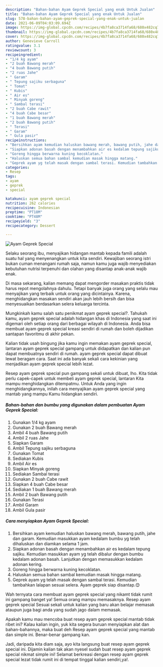 ```yaml
---
description: "Bahan-bahan Ayam Geprek Special yang enak Untuk Jualan"
title: "Bahan-bahan Ayam Geprek Special yang enak Untuk Jualan"
slug: 578-bahan-bahan-ayam-geprek-special-yang-enak-untuk-jualan
date: 2021-06-09T04:03:09.694Z
image: https://img-global.cpcdn.com/recipes/4b7fa8ca3714fa68/680x482cq70/ayam-geprek-special-foto-resep-utama.jpg
thumbnail: https://img-global.cpcdn.com/recipes/4b7fa8ca3714fa68/680x482cq70/ayam-geprek-special-foto-resep-utama.jpg
cover: https://img-global.cpcdn.com/recipes/4b7fa8ca3714fa68/680x482cq70/ayam-geprek-special-foto-resep-utama.jpg
author: Genevieve Carroll
ratingvalue: 3.1
reviewcount: 3
recipeingredient:
- "1/4 kg ayam"
- "2 buah Bawang merah"
- "4 buah Bawang putih"
- "2 ruas Jahe"
- " Garam"
- " Tepung sajiku serbaguna"
- " Tomat"
- " Kubis"
- " Air es"
- " Minyak goreng"
- " Sambal terasi"
- "2 buah Cabe rawit"
- "4 buah Cabe besar"
- "1 buah Bawang merah"
- "2 buah Bawang putih"
- " Terasi"
- " Garam"
- " Gula pasir"
recipeinstructions:
- "Bersihkan ayam kemudian haluskan bawang merah, bawang putih, jahe dan garam. Kemudian masukkan ayam kedalam bumbu yg telah dihaluskan dan diamkan selama 1 jam."
- "Siapkan adonan basah dengan menambahkan air es kedalam tepung sajiku. Kemudian masukkan ayam yg telah dibalur dengan bumbu kedalam adonan basah. Lanjutkan dengan memasukkan kedalam adonan kering."
- "Goreng hingga berwarna kuning kecoklatan."
- "Haluskan semua bahan sambal kemudian masak hingga matang."
- "Geprek ayam yg telah masak dengan sambal terasi. Kemudian tambahkan lalapan sesuai selera. Ayam geprek siap disantap.😊"
categories:
- Resep
tags:
- ayam
- geprek
- special

katakunci: ayam geprek special 
nutrition: 262 calories
recipecuisine: Indonesian
preptime: "PT18M"
cooktime: "PT48M"
recipeyield: "3"
recipecategory: Dessert

---
```



![Ayam Geprek Special](https://img-global.cpcdn.com/recipes/4b7fa8ca3714fa68/680x482cq70/ayam-geprek-special-foto-resep-utama.jpg)

Selaku seorang ibu, menyajikan hidangan mantab kepada famili adalah suatu hal yang menyenangkan untuk kita sendiri. Kewajiban seorang istri bukan cuman menangani rumah saja, namun kamu juga wajib menyediakan kebutuhan nutrisi terpenuhi dan olahan yang disantap anak-anak wajib enak.

Di masa  sekarang, kalian memang dapat mengorder masakan praktis tidak harus repot mengolahnya dahulu. Tetapi banyak juga orang yang selalu mau menyajikan yang terbaik untuk orang yang dicintainya. Karena, menghidangkan masakan sendiri akan jauh lebih bersih dan bisa menyesuaikan berdasarkan selera keluarga tercinta. 



Mungkinkah kamu salah satu penikmat ayam geprek special?. Tahukah kamu, ayam geprek special adalah hidangan khas di Indonesia yang saat ini digemari oleh setiap orang dari berbagai wilayah di Indonesia. Anda bisa membuat ayam geprek special kreasi sendiri di rumah dan boleh dijadikan santapan favoritmu di akhir pekan.

Kalian tidak usah bingung jika kamu ingin memakan ayam geprek special, lantaran ayam geprek special gampang untuk didapatkan dan kalian pun dapat membuatnya sendiri di rumah. ayam geprek special dapat dibuat lewat beragam cara. Saat ini ada banyak sekali cara kekinian yang menjadikan ayam geprek special lebih lezat.

Resep ayam geprek special pun gampang sekali untuk dibuat, lho. Kita tidak perlu capek-capek untuk membeli ayam geprek special, lantaran Kita mampu menghidangkan ditempatmu. Untuk Anda yang ingin menghidangkannya, inilah cara menyajikan ayam geprek special yang mantab yang mampu Kamu hidangkan sendiri.

<!--inarticleads1-->

##### Bahan-bahan dan bumbu yang digunakan dalam pembuatan Ayam Geprek Special:

1. Gunakan 1/4 kg ayam
1. Gunakan 2 buah Bawang merah
1. Ambil 4 buah Bawang putih
1. Ambil 2 ruas Jahe
1. Siapkan  Garam
1. Ambil  Tepung sajiku serbaguna
1. Gunakan  Tomat
1. Sediakan  Kubis
1. Ambil  Air es
1. Siapkan  Minyak goreng
1. Sediakan  Sambal terasi
1. Gunakan 2 buah Cabe rawit
1. Siapkan 4 buah Cabe besar
1. Sediakan 1 buah Bawang merah
1. Ambil 2 buah Bawang putih
1. Gunakan  Terasi
1. Ambil  Garam
1. Ambil  Gula pasir




<!--inarticleads2-->

##### Cara menyiapkan Ayam Geprek Special:

1. Bersihkan ayam kemudian haluskan bawang merah, bawang putih, jahe dan garam. Kemudian masukkan ayam kedalam bumbu yg telah dihaluskan dan diamkan selama 1 jam.
1. Siapkan adonan basah dengan menambahkan air es kedalam tepung sajiku. Kemudian masukkan ayam yg telah dibalur dengan bumbu kedalam adonan basah. Lanjutkan dengan memasukkan kedalam adonan kering.
1. Goreng hingga berwarna kuning kecoklatan.
1. Haluskan semua bahan sambal kemudian masak hingga matang.
1. Geprek ayam yg telah masak dengan sambal terasi. Kemudian tambahkan lalapan sesuai selera. Ayam geprek siap disantap.😊




Wah ternyata cara membuat ayam geprek special yang nikamt tidak rumit ini gampang banget ya! Semua orang mampu memasaknya. Resep ayam geprek special Sesuai sekali untuk kalian yang baru akan belajar memasak ataupun juga bagi anda yang sudah jago dalam memasak.

Apakah kamu mau mencoba buat resep ayam geprek special mantab tidak ribet ini? Kalau kalian ingin, yuk kita segera buruan menyiapkan alat dan bahan-bahannya, maka buat deh Resep ayam geprek special yang mantab dan simple ini. Benar-benar gampang kan. 

Jadi, daripada kita diam saja, ayo kita langsung buat resep ayam geprek special ini. Dijamin kalian tak akan nyesel sudah buat resep ayam geprek special nikmat simple ini! Selamat berkreasi dengan resep ayam geprek special lezat tidak rumit ini di tempat tinggal kalian sendiri,ya!.

